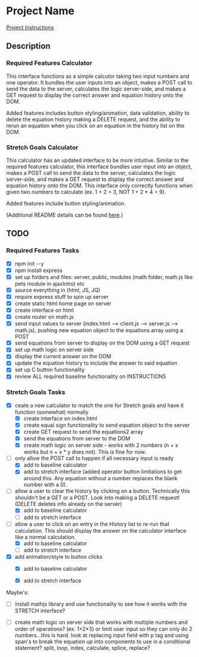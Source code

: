 # Project Name

[Project Instructions](./INSTRUCTIONS.md)

## Description

### Required Features Calculator

This interface functions as a simple calcutor taking two input numbers and one operator. It bundles the user inputs into an object, makes a POST call to send the data to the server, calculates the logic server-side, and makes a GET request to display the correct answer and equation history onto the DOM. 

Added features includes button styling/animation, data validation, ability to delete the equation history making a DELETE request, and the ability to rerun an equation when you click on an equation in the history list on the DOM. 

### Stretch Goals Calculator

This calculator has an updated interface to be more intuitive. Similar to the required features calculator, this interface bundles user input into an object, makes a POST call to send the data to the server, calculates the logic server-side, and makes a GET request to display the correct answer and equation history onto the DOM. This interface only correctly functions when given two numbers to calculate (ex. 1 + 2 = 3, NOT 1 + 2 * 4 = 9).

Added features include button styling/animation.

(Additional README details can be found [here](https://github.com/PrimeAcademy/readme-template/blob/master/README.md).)

## TODO

### Required Features Tasks

- [x] npm init --y
- [x] npm install express
- [x] set up folders and files: server, public, modules (math folder, math.js like pets module in ajaxIntro) etc
- [x] source everything in (html, JS, JQ)
- [x] require express stuff to spin up server
- [x] create static html home page on server
- [x] create interface on html
- [x] create router on math.js
- [x] send input values to server (index.html --> client.js --> server.js --> math.js), pushing new equation object to the equations array using a POST
- [x] send equations from server to display on the DOM using a GET request
- [x] set up math logic on server side
- [x] display the current answer on the DOM
- [x] update the equation history to include the answer to said equation
- [x] set up C button functionality
- [x] review ALL required baseline functionality on INSTRUCTIONS

### Stretch Goals Tasks

- [x] ceate a new calculator to match the one for Stretch goals and have it function (somewhat) normally
  - [x] create interface on index.html
  - [x] create equal sign functionality to send equation object to the server
  - [x] create GET request to send the equations2 array
  - [x] send the equations from server to the DOM
  - [x] create math logic on server side - works with 2 numbers (n + x works but n + x * y does not). This is fine for now.
- [ ] only allow the POST call to happen if all necessary input is ready
  - [x] add to baseline calculator
  - [x] add to stretch interface (added operator button limitations to get around this. Any equation without a number replaces the blank number with a 0).
- [ ] allow a user to clear the history by clicking on a button. Technically this shouldn't be a GET or a POST. Look into making a DELETE request! (DELETE deletes info already on the server)
  - [x] add to baseline calculator
  - [ ] add to stretch interface
- [ ] allow a user to click on an entry in the History list to re-run that calculation. This should display the answer on the calculator interface like a normal calculation.
  - [x] add to baseline calculator
  - [ ] add to stretch interface
- [x] add animation/style to button clicks
  - [x] add to baseline calculator
  - [x] add to stretch interface


Maybe's:
- [ ] install mathjs library and use functionality to see how it works with the STRETCH interface?
- [ ] create math logic on server side that works with multiple numbers and order of operations? (ex. 1+2*3) or limit user input so they can only do 2 numbers...this is hard. look at replacing input field with p tag and using span's to break the equation up into components to use in a conditional statement? split, loop, index, calculate, splice, replace?
 

